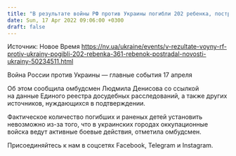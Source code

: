 ```yaml
---
title: "В результате войны РФ против Украины погибли 202 ребенка, пострадал 361 ребенок"
date: Sun, 17 Apr 2022 09:06:00 +0300
draft: false
---
```

Источник: Новое Время https://nv.ua/ukraine/events/v-rezultate-voyny-rf-protiv-ukrainy-pogibli-202-rebenka-361-rebenok-postradal-novosti-ukrainy-50234511.html


Война России против Украины — главные события 17 апреля

Об этом сообщила омбудсмен Людмила Денисова со ссылкой на данные Единого реестра досудебных расследований, а также других источников, нуждающихся в подтверждении.

 Фактическое количество погибших и раненых детей установить невозможно из-за того, что в украинских городах оккупационные войска ведут активные боевые действия, отметила омбудсмен.

Присоединяйтесь к нам в соцсетях Facebook, Telegram и Instagram.
